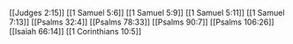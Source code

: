 [[Judges 2:15]]
[[1 Samuel 5:6]]
[[1 Samuel 5:9]]
[[1 Samuel 5:11]]
[[1 Samuel 7:13]]
[[Psalms 32:4]]
[[Psalms 78:33]]
[[Psalms 90:7]]
[[Psalms 106:26]]
[[Isaiah 66:14]]
[[1 Corinthians 10:5]]

